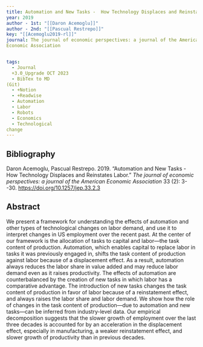 ```yaml
---
title: Automation and New Tasks -  How Technology Displaces and Reinstates Labor
year: 2019
author - 1st: "[[Daron Acemoglu]]"
author - 2nd: "[[Pascual Restrepo]]"
key: "[[Acemoglu2019-rl]]"
journal: The journal of economic perspectives: a journal of the American
Economic Association


tags:
  - Journal
  +3.0_Upgrade OCT 2023
  - BibTex to MD
(Git)
  - +Notion
  - +Readwise
  - Automation
  - Labor
  - Robots
  - Economics
  - Technological
change
---
```


## Bibliography
Daron Acemoglu, Pascual Restrepo. 2019. “Automation and New Tasks -  How Technology Displaces and Reinstates Labor.” *The journal of economic perspectives: a journal of the American
Economic Association* 33 (2): 3--30. https://doi.org/10.1257/jep.33.2.3

## Abstract
We present a framework for understanding the effects of automation and other types of technological changes on labor demand, and use it to interpret changes in US employment over the recent past. At the center of our framework is the allocation of tasks to capital and labor—the task content of production. Automation, which enables capital to replace labor in tasks it was previously engaged in, shifts the task content of production against labor because of a displacement effect. As a result, automation always reduces the labor share in value added and may reduce labor demand even as it raises productivity. The effects of automation are counterbalanced by the creation of new tasks in which labor has a comparative advantage. The introduction of new tasks changes the task content of production in favor of labor because of a reinstatement effect, and always raises the labor share and labor demand. We show how the role of changes in the task content of production—due to automation and new tasks—can be inferred from industry-level data. Our empirical decomposition suggests that the slower growth of employment over the last three decades is accounted for by an acceleration in the displacement effect, especially in manufacturing, a weaker reinstatement effect, and slower growth of productivity than in previous decades.